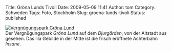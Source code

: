 Title: Gröna Lunds Tivoli
Date: 2009-05-09 11:41
Author: tom
Category: Schweden
Tags: Foto, Stockholm
Slug: groena-lunds-tivoli
Status: published

[![Vergnügungspark Gröna
Lund](http://www.fiket.de/pic/gronalundinsane_s.jpg "Vergnügungspark Gröna Lund")](http://www.fiket.de/pic/gronalundinsane_l.jpg)  
Der Vergnügungspark *Gröna Lund* auf dem *Djurgården*, von der Altstadt
aus gesehen. Das lila Gebilde in der Mitte ist die frisch eröffnete
Achterbahn *Insane*.

